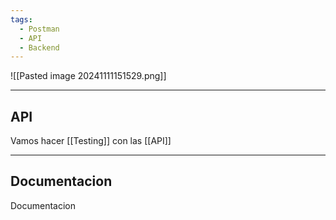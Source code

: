 ```yaml
---
tags:
  - Postman
  - API
  - Backend
---
```

![[Pasted image 20241111151529.png]]



---
## API
Vamos hacer [[Testing]] con las [[API]]



---
## Documentacion

Documentacion 